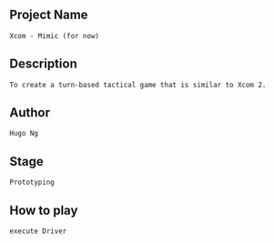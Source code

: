 ## Project Name
    Xcom - Mimic (for now)
## Description
    To create a turn-based tactical game that is similar to Xcom 2.
## Author
    Hugo Ng
## Stage
    Prototyping
## How to play
    execute Driver